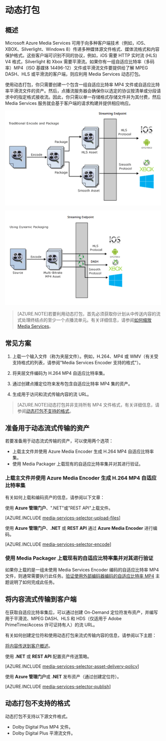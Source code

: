 <properties 
	pageTitle="动态打包概述 - Azure 教程" 
	description="主题提供动态打包的概述。" 
	authors="Juliako" 
	manager="dwrede" 
	editor="" 
	services="media-services" 
	documentationCenter=""/>

<tags 
wacn.date="05/15/2015"
	ms.service="media-services" 
	ms.workload="media" 
	ms.tgt_pltfrm="na" 
	ms.devlang="na" 
	ms.topic="article" 
	ms.date="04/15/2015" 
	ms.author="juliako"/>


# 动态打包 

## 概述

Microsoft Azure Media Services 可用于向多种客户端技术（例如，iOS、XBOX、Silverlight、Windows 8）传递多种媒体源文件格式、媒体流格式和内容保护格式。这些客户端可识别不同的协议，例如，iOS 需要 HTTP 实时流 (HLS) V4 格式，Silverlight 和 Xbox 需要平滑流。如果你有一组自适应比特率（多码率）MP4（ISO 基媒体 14496-12）文件或平滑流文件要提供给了解 MPEG DASH、HLS 或平滑流的客户端，则应利用 Media Services 动态打包。  

使用动态打包，你只需要创建一个包含一组自适应比特率 MP4 文件或自适应比特率平滑流文件的资产。然后，点播流服务器会确保你以选定的协议按清单或分段请求中的指定格式接收流。因此，你只需以单一存储格式存储文件并为其付费，然后 Media Services 服务就会基于客户端的请求构建并提供相应响应。


![Static Encoding](./media/media-services-dynamic-packaging/media-services-static-packaging.png)

![Dynamic Encoding](./media/media-services-dynamic-packaging/media-services-dynamic-packaging.png)


>[AZURE.NOTE]若要利用动态打包，首先必须获取你计划从中传送内容的流式处理终结点的至少一个点播流单元。有关详细信息，请参阅[如何缩放 Media Services](/documentation/articles/media-services-manage-origins#scale_streaming_endpoints)。

## 常见方案

1. 上载一个输入文件（称为夹层文件）。例如，H.264、MP4 或 WMV（有关受支持格式的列表，请参阅"Media Services Encoder 支持的格式"）。
 
1. 将夹层文件编码为 H.264 MP4 自适应比特率集。
 
1. 通过创建点播定位符来发布包含自适应比特率 MP4 集的资产。
 
1. 生成用于访问和流式传输内容的流 URL。
 
>[AZURE.NOTE]动态打包并非支持所有 MP4 文件格式，有关详细信息，请参阅[动态打包不支持的格式](/documentation/articles/media-services-dynamic-packaging-overview#unsupported_formats)。

## 准备用于动态流式传输的资产

若要准备用于动态流式传输的资产，可以使用两个选项： 

- 上载主文件并使用 Azure Media Encoder 生成 H.264 MP4 自适应比特率集。
- 使用 Media Packager 上载现有的自适应比特率集并对其进行验证。

### 上载主文件并使用 Azure Media Encoder 生成 H.264 MP4 自适应比特率集

有关如何上载和编码资产的信息，请参阅以下文章：


使用 **Azure 管理门户**、".NET"或"REST API"上载文件。

[AZURE.INCLUDE [media-services-selector-upload-files](../includes/media-services-selector-upload-files.md)]

使用 **Azure 管理门户**、**.NET** 或 **REST API** 通过 **Azure Media Encoder** 进行编码。
 
[AZURE.INCLUDE [media-services-selector-encode](../includes/media-services-selector-encode.md)]


### 使用 Media Packager 上载现有的自适应比特率集并对其进行验证

如果你上载的是一组未使用 Media Services Encoder 编码的自适应比特率 MP4 文件，则通常需要执行此任务。[验证使用外部编码器编码的自适应比特率 MP4](https://msdn.microsoft.com/zh-CN/library/azure/dn750842.aspx) 主题说明了如何完成此任务。

## 将内容流式传输到客户端

在获取自适应比特率集后，可以通过创建 On-Demand 定位符发布资产，并编写用于平滑流、MPEG DASH、HLS 和 HDS（仅适用于 Adobe PrimeTime/Access 许可证持有人）的流 URL。

有关如何创建定位符和使用动态打包来流式传输内容的信息，请参阅以下主题：

[将内容传送到客户概述](/documentation/articles/media-services-deliver-content-overview)。

使用 **.NET** 或 **REST API** 配置资产传送策略。

[AZURE.INCLUDE [media-services-selector-asset-delivery-policy](../includes/media-services-selector-asset-delivery-policy.md)]

使用 **Azure 管理门户**或 **.NET** 发布资产（通过创建定位符）。

[AZURE.INCLUDE [media-services-selector-publish](../includes/media-services-selector-publish.md)]


## <a id="unsupported_formats"></a>动态打包不支持的格式

动态打包不支持以下源文件格式。

- Dolby Digital Plus MP4 文件。
- Dolby Digital Plus 平滑流文件。

<!--HONumber=53-->